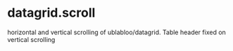 # datagrid.scroll
horizontal and vertical scrolling of ublabloo/datagrid. Table header fixed on vertical scrolling
